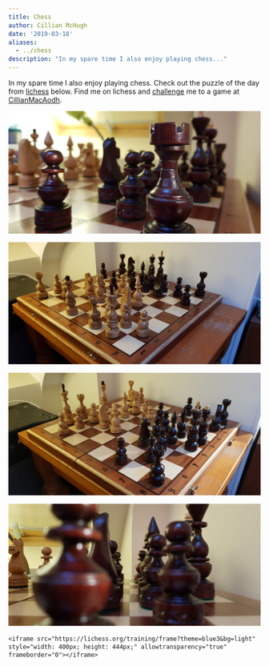 ```yaml
---
title: Chess
author: Cillian McHugh
date: '2019-03-18'
aliases: 
  - ../chess
description: "In my spare time I also enjoy playing chess..."
---
```



In my spare time I also enjoy playing chess. Check out the puzzle of the day from [lichess](https://lichess.org/) below. Find me on lichess and [challenge](https://lichess.org/lL7DWJgd) me to a game at [CillianMacAodh](https://lichess.org/@/CillianMacAodh).


![chess](../../img/chess_black_rook.jpg)


![chess](../../img/chess1.jpg)


![chess](../../img/chess2.jpg)


![chess](../../img/chess3.jpg)

```{=html}
<iframe src="https://lichess.org/training/frame?theme=blue3&bg=light" style="width: 400px; height: 444px;" allowtransparency="true" frameborder="0"></iframe>
```

